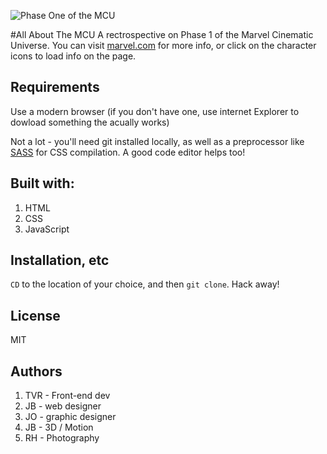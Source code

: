 ![Phase One of the MCU](marvl_banner.png "MCU Phase 1")

#All About The MCU
A rectrospective on Phase 1 of the Marvel Cinematic Universe. You can visit [marvel.com](https://www.marvel.com/) for more info, or click on the character icons to load info on the page.

## Requirements
Use a modern browser (if you don't have one, use internet Explorer to dowload something the acually works)

Not a lot - you'll need git installed locally, as well as a preprocessor like [SASS](https://sass-lang.com) for CSS compilation. A good code editor helps too!

## Built with:
1. HTML
2. CSS
3. JavaScript

## Installation, etc
`CD` to the location of your choice, and then `git clone`. Hack away!

## License
MIT

## Authors
1. TVR - Front-end dev
2. JB - web designer
3. JO - graphic designer 
4. JB - 3D / Motion
5. RH - Photography


